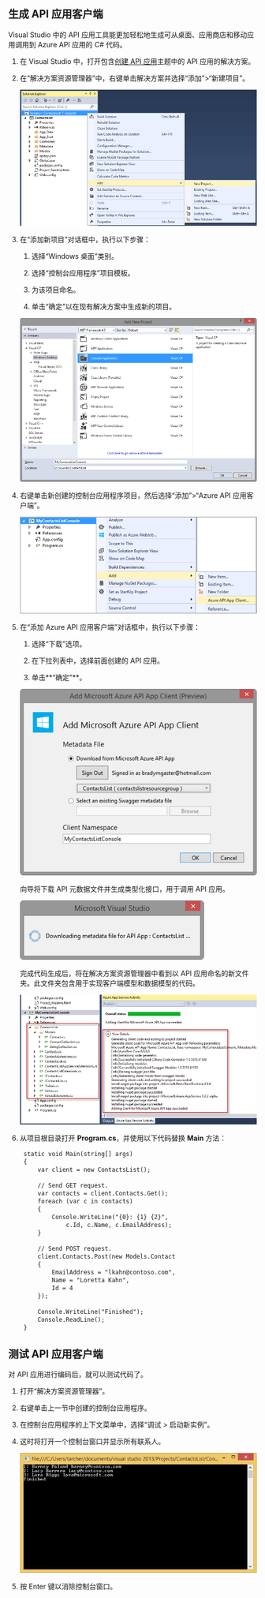 ## 生成 API 应用客户端 

Visual Studio 中的 API 应用工具能更加轻松地生成可从桌面、应用商店和移动应用调用到 Azure API 应用的 C# 代码。

1. 在 Visual Studio 中，打开包含[创建 API 应用](/documentation/articles/app-service-dotnet-create-api-app/)主题中的 API 应用的解决方案。

2. 在“解决方案资源管理器”中，右键单击解决方案并选择“添加”>“新建项目”。

	![添加新项目](./media/app-service-dotnet-debug-api-app-gen-api-client/01-add-new-project-v3.png)

3. 在“添加新项目”对话框中，执行以下步骤：

	1. 选择“Windows 桌面”类别。
	
	2. 选择“控制台应用程序”项目模板。
	
	3. 为该项目命名。
	
	4. 单击“确定”以在现有解决方案中生成新的项目。
	
	![添加新项目](./media/app-service-dotnet-debug-api-app-gen-api-client/02-contact-list-console-project-v3.png)

4. 右键单击新创建的控制台应用程序项目，然后选择“添加”>“Azure API 应用客户端”。

	![添加新客户端](./media/app-service-dotnet-debug-api-app-gen-api-client/03-add-azure-api-client-v3.png)
	
5. 在“添加 Azure API 应用客户端”对话框中，执行以下步骤：

	1. 选择“下载”选项。
	
	2. 在下拉列表中，选择前面创建的 API 应用。
	
	3. 单击**“确定”**。

	![生成屏幕](./media/app-service-dotnet-debug-api-app-gen-api-client/04-select-the-api-v3.png)

	向导将下载 API 元数据文件并生成类型化接口，用于调用 API 应用。

	![正在生成](./media/app-service-dotnet-debug-api-app-gen-api-client/05-metadata-downloading-v3.png)

	完成代码生成后，将在解决方案资源管理器中看到以 API 应用命名的新文件夹。此文件夹包含用于实现客户端模型和数据模型的代码。

	![完成生成](./media/app-service-dotnet-debug-api-app-gen-api-client/06-code-gen-output-v3.png)

6. 从项目根目录打开 **Program.cs**，并使用以下代码替换 **Main** 方法：

		static void Main(string[] args)
	    {
	        var client = new ContactsList();
	
	        // Send GET request.
	        var contacts = client.Contacts.Get();
	        foreach (var c in contacts)
	        {
	            Console.WriteLine("{0}: {1} {2}",
	                c.Id, c.Name, c.EmailAddress);
	        }
	
	        // Send POST request.
			client.Contacts.Post(new Models.Contact
		    {
		        EmailAddress = "lkahn@contoso.com",
		        Name = "Loretta Kahn",
		        Id = 4
		    });
	
	        Console.WriteLine("Finished");
	        Console.ReadLine();
	    }

## 测试 API 应用客户端

对 API 应用进行编码后，就可以测试代码了。

1. 打开“解决方案资源管理器”。

2. 右键单击上一节中创建的控制台应用程序。

3. 在控制台应用程序的上下文菜单中，选择“调试 > 启动新实例”。

4. 这时将打开一个控制台窗口并显示所有联系人。

	![运行控制台应用](./media/app-service-dotnet-debug-api-app-gen-api-client/running-console-app.png)

5. 按 Enter 键以消除控制台窗口。

<!---HONumber=Mooncake_0919_2016-->